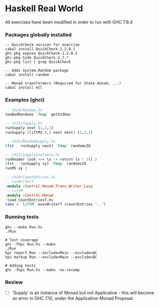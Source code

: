 # Haskell Real World

All exercises have been modified in order to run with GHC 7.8.4

### Packages globally installed

```shell
-- QuickCheck version for exercise
cabal install QuickCheck-1.2.0.1
ghc-pkg expose QuickCheck-1.2.0.1
ghc-pkg hide QuickCheck-2.7.*
ghc-pkg list | grep QuickCheck

-- Adds System.Random package
cabal install random

-- Monad transformers (Required for State monad, ...)
cabal install mtl
```

### Examples (ghci)

```haskell
-- ch14/Random.hs
twoBadRandoms `fmap` getStdGen

-- ch15/Supply.hs
runSupply next [1,2,3]
runSupply (liftM2 (,) next next) [1,2,3]

-- ch15/RandomSupply.hs
(fst . runSupply next) `fmap` randomsIO

-- ch15/SupplyInstance.hs
runReader (ask >>= \x -> return (x * 3)) 2
(fst . runSupply xy) `fmap` randomsIO
runMS xy 2

-- ch18/CountEntries.hs
-- runWriterT
:module +Control.Monad.Trans.Writer.Lazy
-- liftM
:module +Control.Monad
:load CountEntriesT.hs
take 4 `liftM` execWriterT (countEntries "..")
```

### Running tests

```shell
ghc --make Run.hs
./Run

# Test coverage
ghc -fhpc Run.hs --make
./Run
hpc report Run --exclude=Main --exclude=QC
hpc markup Run --exclude=Main --exclude=QC

# Adding tests
ghc -fhpc Run.hs --make -no-recomp
```

### Review

- [ ] ‘Supply’ is an instance of Monad but not Applicative - this will become 
      an error in GHC 7.10, under the Applicative-Monad Proposal.
